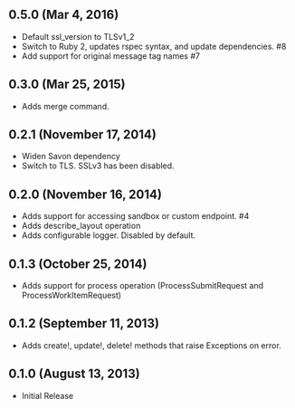 ## 0.5.0 (Mar 4, 2016)

* Default ssl_version to TLSv1_2
* Switch to Ruby 2, updates rspec syntax, and update dependencies. #8
* Add support for original message tag names #7

## 0.3.0 (Mar 25, 2015)

* Adds merge command.

## 0.2.1 (November 17, 2014)

* Widen Savon dependency
* Switch to TLS. SSLv3 has been disabled.

## 0.2.0 (November 16, 2014)

* Adds support for accessing sandbox or custom endpoint. #4
* Adds describe_layout operation
* Adds configurable logger. Disabled by default.

## 0.1.3 (October 25, 2014)

* Adds support for process operation (ProcessSubmitRequest and ProcessWorkItemRequest)

## 0.1.2 (September 11, 2013)

* Adds create!, update!, delete! methods that raise Exceptions on error.

## 0.1.0 (August 13, 2013)

* Initial Release
